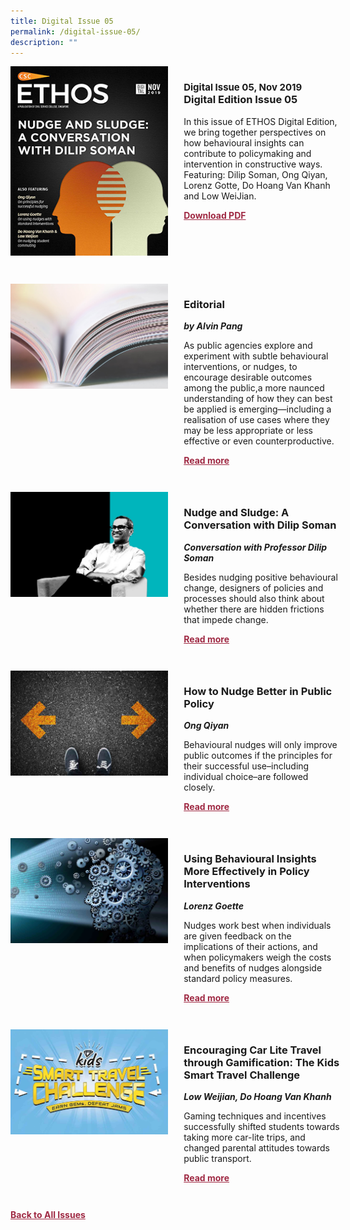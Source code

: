 ```yaml
---
title: Digital Issue 05
permalink: /digital-issue-05/
description: ""
---
```

<style>

.back a
{
	color: #9f2943;
	font-weight: bold;
	}
	
.cat
   {
   font-size: 15px;
   }

.text
{
	width: 50%;
}	
	
.img1 img
{
margin-top:25px;	
}	
	
.img img
{
margin-top:15px;	
}		
	
.button1 a
{
	color: #9f2943;
	font-weight:bold;
}
	

.grid-container {
	display: grid;
	grid-template-columns: 50% 50%;
	grid-column-gap: 5%;
	margin-bottom: 5%;
	}	
	
@media only screen and (max-width: 600px) {
	.grid-container {
		display: block;
	}
}	
</style>


<div class="grid-container">
	<div><img src="/images/Ethos_Thumbnails_Cover/ethosdigital05.jpg"></div>
	<div>
		<h3><span class="cat">Digital Issue 05, Nov 2019</span><br>Digital Edition Issue 05</h3>
		<p>In this issue of ETHOS Digital Edition, we bring together perspectives on how behavioural insights can contribute to policymaking and intervention in constructive ways. Featuring: Dilip Soman, Ong Qiyan, Lorenz Gotte, Do Hoang Van Khanh and Low WeiJian.</p>
		<div class="button1"><a target="_blank" href="">Download PDF</a></div>
	</div>
</div>

<br>

<div class="grid-container">
	<div><img src="/images/Landing_Banner_Images/tile_editorial.jpg"></div>
	<div>
		<h3>Editorial</h3>
		<b><i>by Alvin Pang</i></b>
		<p>As public agencies explore and experiment with subtle behavioural interventions, or nudges, to encourage desirable outcomes among the public,a more naunced understanding of how they can best be applied is emerging—including a realisation of use cases where they may be less appropriate or less effective or even counterproductive.</p>
		<div class="button1"><a href="/digital-issue-05/editorial/">Read more</a></div>
	</div>
</div>

<br>

<div class="grid-container">
	<div><img src="/images/Ethos_Images/Ethos_Digital_Issue_05/Article%201/D5_Teaser_Nudge%20and%20Sludge.jpg"></div>
	<div>
		<h3>Nudge and Sludge: A Conversation with Dilip Soman</h3>
		<b><i>Conversation with Professor Dilip Soman</i></b>
		<p>Besides nudging positive behavioural change, designers of policies and processes should also think about whether there are hidden frictions that impede change.</p>
		<div class="button1"><a href="/digital-issue-05/nudge-and-sludge/">Read more</a></div>
	</div>
</div>

<br>

<div class="grid-container">
	<div><img src="/images/Ethos_Images/Ethos_Digital_Issue_05/Article%202/D5_Teaser_Nudge%20Better%20in%20Public%20Policy.jpg"></div>
	<div>
		<h3>How to Nudge Better in Public Policy</h3>
		<b><i>Ong Qiyan</i></b>
		<p>Behavioural nudges will only improve public outcomes if the principles for their successful use–including individual choice–are followed closely.</p>
		<div class="button1"><a href="/digital-issue-05/how-to-nudge-better-in-public-policy/">Read more</a></div>
	</div>
</div>

<br>


<div class="grid-container">
	<div><img src="/images/Ethos_Images/Ethos_Digital_Issue_05/Article%203/D5_Teaser_Using%20Behavioural%20Insights.jpg"></div>
	<div>
		<h3>Using Behavioural Insights More Effectively in Policy Interventions</h3>
		<b><i>Lorenz Goette</i></b>
		<p>Nudges work best when individuals are given feedback on the implications of their actions, and when policymakers weigh the costs and benefits of nudges alongside standard policy measures.</p>
		<div class="button1"><a href="/digital-issue-05/using-behavioural-insights-more-effectively-in-policy-interventions/">Read more</a></div>
	</div>
</div>

<br>

<div class="grid-container">
	<div><img src="/images/Ethos_Images/Ethos_Digital_Issue_05/Article%204/D5_Teaser_Car-Lite%20Travel%20through%20Gamification.jpg"></div>
	<div>
		<h3>Encouraging Car Lite Travel through Gamification: The Kids Smart Travel Challenge</h3>
		<b><i>Low Weijian, Do Hoang Van Khanh</i></b>
		<p>Gaming techniques and incentives successfully shifted students towards taking more car-lite trips, and changed parental attitudes towards public transport.</p>
		<div class="button1"><a href="/digital-issue-05/encouraging-car-lite-travel-through-gamification-the-kids-smart-travel-challenge/">Read more</a></div>
	</div>
</div>

<br>

<div class="back">
<a href="/all-issues/">Back to All Issues</a>
</div>